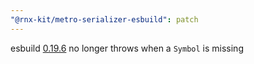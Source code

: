 ```yaml
---
"@rnx-kit/metro-serializer-esbuild": patch
---
```


esbuild [0.19.6](https://github.com/evanw/esbuild/releases/tag/v0.19.6) no longer throws when a `Symbol` is missing
